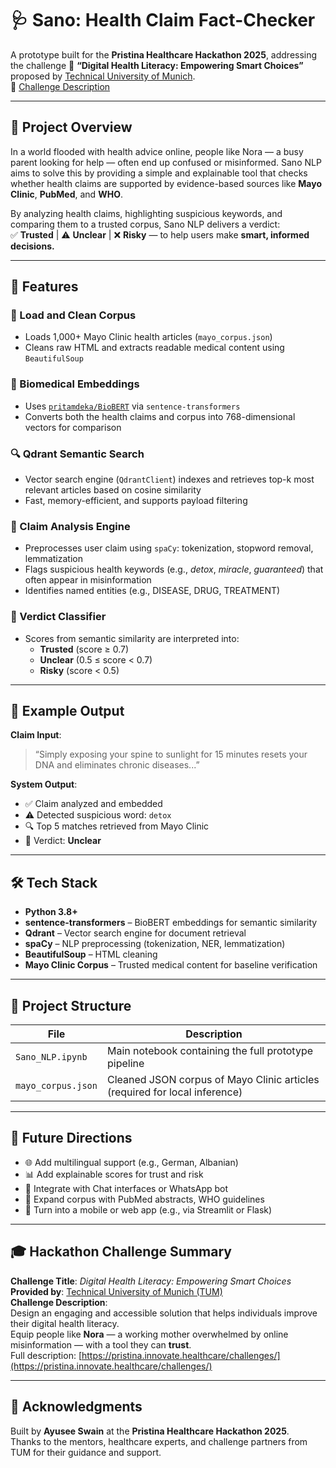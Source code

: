 # 🩺 Sano: Health Claim Fact-Checker

A prototype built for the **Pristina Healthcare Hackathon 2025**, addressing the challenge 🎯 **“Digital Health Literacy: Empowering Smart Choices”** proposed by [Technical University of Munich](https://www.tum.de/).  
🔗 [Challenge Description](https://pristina.innovate.healthcare/challenges/)

---

## 🚀 Project Overview

In a world flooded with health advice online, people like Nora — a busy parent looking for help — often end up confused or misinformed. Sano NLP aims to solve this by providing a simple and explainable tool that checks whether health claims are supported by evidence-based sources like **Mayo Clinic**, **PubMed**, and **WHO**.

By analyzing health claims, highlighting suspicious keywords, and comparing them to a trusted corpus, Sano NLP delivers a verdict:  
✅ **Trusted** | ⚠ **Unclear** | ❌ **Risky** — to help users make **smart, informed decisions.**

---

## 🧠 Features

### 📰 Load and Clean Corpus
- Loads 1,000+ Mayo Clinic health articles (`mayo_corpus.json`)
- Cleans raw HTML and extracts readable medical content using `BeautifulSoup`

### 🧬 Biomedical Embeddings
- Uses [`pritamdeka/BioBERT`](https://huggingface.co/pritamdeka/BioBERT-mnli-snli-scinli-scitail-mednli-stsb) via `sentence-transformers`
- Converts both the health claims and corpus into 768-dimensional vectors for comparison

### 🔍 Qdrant Semantic Search
- Vector search engine (`QdrantClient`) indexes and retrieves top-k most relevant articles based on cosine similarity
- Fast, memory-efficient, and supports payload filtering

### 🧼 Claim Analysis Engine
- Preprocesses user claim using `spaCy`: tokenization, stopword removal, lemmatization
- Flags suspicious health keywords (e.g., *detox*, *miracle*, *guaranteed*) that often appear in misinformation
- Identifies named entities (e.g., DISEASE, DRUG, TREATMENT)

### 🧠 Verdict Classifier
- Scores from semantic similarity are interpreted into:
  - **Trusted** (score ≥ 0.7)
  - **Unclear** (0.5 ≤ score < 0.7)
  - **Risky** (score < 0.5)

---

## 🧪 Example Output

**Claim Input**:  
> “Simply exposing your spine to sunlight for 15 minutes resets your DNA and eliminates chronic diseases...”

**System Output**:
- ✅ Claim analyzed and embedded
- ⚠ Detected suspicious word: `detox`
- 🔍 Top 5 matches retrieved from Mayo Clinic
- 🧠 Verdict: **Unclear**

---

## 🛠️ Tech Stack

- **Python 3.8+**
- **sentence-transformers** – BioBERT embeddings for semantic similarity
- **Qdrant** – Vector search engine for document retrieval
- **spaCy** – NLP preprocessing (tokenization, NER, lemmatization)
- **BeautifulSoup** – HTML cleaning
- **Mayo Clinic Corpus** – Trusted medical content for baseline verification

---

## 📁 Project Structure

| File               | Description                                                                 |
|--------------------|-----------------------------------------------------------------------------|
| `Sano_NLP.ipynb`   | Main notebook containing the full prototype pipeline                        |
| `mayo_corpus.json` | Cleaned JSON corpus of Mayo Clinic articles (required for local inference)  |

---

## 📌 Future Directions

- 🌐 Add multilingual support (e.g., German, Albanian)
- 📊 Add explainable scores for trust and risk
- 🤖 Integrate with Chat interfaces or WhatsApp bot
- 🔬 Expand corpus with PubMed abstracts, WHO guidelines
- 📱 Turn into a mobile or web app (e.g., via Streamlit or Flask)

---

## 🎓 Hackathon Challenge Summary

**Challenge Title**: *Digital Health Literacy: Empowering Smart Choices*  
**Provided by**: [Technical University of Munich (TUM)](https://www.tum.de/en/)  
**Challenge Description**:  
Design an engaging and accessible solution that helps individuals improve their digital health literacy.  
Equip people like **Nora** — a working mother overwhelmed by online misinformation — with a tool they can **trust**.  
Full description: [https://pristina.innovate.healthcare/challenges/](https://pristina.innovate.healthcare/challenges/)

---

## 🧾 Acknowledgments

Built by **Ayusee Swain** at the **Pristina Healthcare Hackathon 2025**.  
Thanks to the mentors, healthcare experts, and challenge partners from TUM for their guidance and support.
